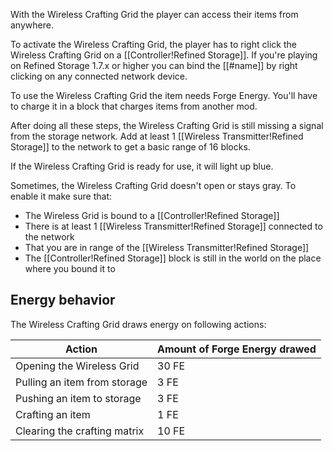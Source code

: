 With the Wireless Crafting Grid the player can access their items from anywhere.

To activate the Wireless Crafting Grid, the player has to right click the Wireless Crafting Grid on a [[Controller!Refined Storage]]. If you're playing on Refined Storage 1.7.x or higher you can bind the [[#name]] by right clicking on any connected network device.

To use the Wireless Crafting Grid the item needs Forge Energy. You'll have to charge it in a block that charges items from another mod.

After doing all these steps, the Wireless Crafting Grid is still missing a signal from the storage network. Add at least 1 [[Wireless Transmitter!Refined Storage]] to the network to get a basic range of 16 blocks.

If the Wireless Crafting Grid is ready for use, it will light up blue.

Sometimes, the Wireless Crafting Grid doesn't open or stays gray. To enable it make sure that:

- The Wireless Grid is bound to a [[Controller!Refined Storage]]
- There is at least 1 [[Wireless Transmitter!Refined Storage]] connected to the network
- That you are in range of the [[Wireless Transmitter!Refined Storage]]
- The [[Controller!Refined Storage]] block is still in the world on the place where you bound it to

## Energy behavior
The Wireless Crafting Grid draws energy on following actions:

|Action|Amount of Forge Energy drawed|
|------|------|
|Opening the Wireless Grid|30 FE|
|Pulling an item from storage|3 FE|
|Pushing an item to storage|3 FE|
|Crafting an item|1 FE|
|Clearing the crafting matrix|10 FE|